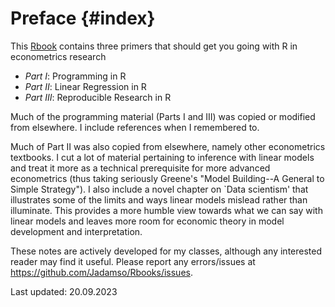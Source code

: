 # Preface {#index}



<!--- Add Title Image
<img src="Figures_Manual/Logo.png" class="cover" height="50%"/>  

--->

This [Rbook](https://jadamso.github.io/Rbooks/) contains three primers that should get you going with R in econometrics research

 * *Part   I*: Programming in R
 * *Part  II*: Linear Regression in R
 * *Part III*: Reproducible Research in R

Much of the programming material (Parts I and III) was copied or modified from elsewhere. I include references when I remembered to.

Much of Part II was also copied from elsewhere, namely other econometrics textbooks. I cut a lot of material pertaining to inference with linear models and treat it more as a technical prerequisite for more advanced econometrics (thus taking seriously Greene's "Model Building--A General to Simple Strategy"). I also include a novel chapter on `Data scientism' that illustrates some of the limits and ways linear models mislead rather than illuminate. This provides a more humble view towards what we can say with linear models and leaves more room for economic theory in model development and interpretation.

These notes are actively developed for my classes, although any interested reader may find it useful. Please report any errors/issues at https://github.com/Jadamso/Rbooks/issues.

Last updated: 20.09.2023
